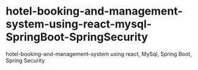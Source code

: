 # hotel-booking-and-management-system-using-react-mysql-SpringBoot-SpringSecurity
hotel-booking-and-management-system using react, MySql, Spring Boot, Spring Security
